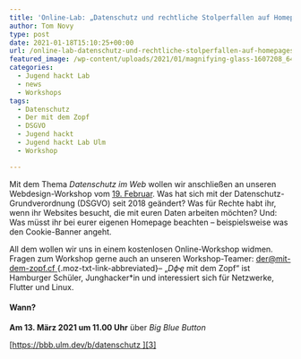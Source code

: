 ```yaml
---
title: 'Online-Lab: „Datenschutz und rechtliche Stolperfallen auf Homepages und im Web“'
author: Tom Novy
type: post
date: 2021-01-18T15:10:25+00:00
url: /online-lab-datenschutz-und-rechtliche-stolperfallen-auf-homepages-und-im-web/
featured_image: /wp-content/uploads/2021/01/magnifying-glass-1607208_640.jpg
categories:
  - Jugend hackt Lab
  - news
  - Workshops
tags:
  - Datenschutz
  - Der mit dem Zopf
  - DSGVO
  - Jugend hackt
  - Jugend hackt Lab Ulm
  - Workshop

---
```

Mit dem Thema _Datenschutz im Web_ wollen wir anschließen an unseren Webdesign-Workshop vom [19. Februar][1]. Was hat sich mit der Datenschutz-Grundverordnung (DSGVO) seit 2018 geändert? Was für Rechte habt ihr, wenn ihr Websites besucht, die mit euren Daten arbeiten möchten? Und: Was müsst ihr bei eurer eigenen Homepage beachten &#8211; beispielsweise was den Cookie-Banner angeht.

All dem wollen wir uns in einem kostenlosen Online-Workshop widmen. Fragen zum Workshop gerne auch an unseren Workshop-Teamer: [der@mit-dem-zopf.cf ][2]{.moz-txt-link-abbreviated}– „_Dфҿ_ mit dem Zopf“ ist Hamburger Schüler, Junghacker*in und interessiert sich für Netzwerke, Flutter und Linux.

#### Wann?

**Am 13. März 2021 um 11.00 Uhr** über _Big Blue Button_

[https://bbb.ulm.dev/b/datenschutz ][3]


 [1]: /about-me-homepage-web-design-workshop/
 [2]: mailto:der@mit-dem-zopf.cf
 [3]: https://bbb.ulm.dev/b/datenschutz